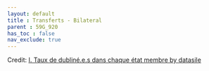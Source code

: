 ```yaml
---
layout: default
title : Transferts - Bilateral
parent : 59G_920
has_toc : false
nav_exclude: true
--- 
```


<div id="observablehq-content-9543ed8e"></div>
<div id="observablehq-text1-9543ed8e"></div>
<div id="observablehq-titleB-9543ed8e"></div>
<div id="observablehq-titlegraph1-9543ed8e"></div>
<div id="observablehq-viewof-origine-9543ed8e"></div>
<div id="observablehq-viewof-destination-9543ed8e"></div>
<div id="observablehq-viewof-legalprov-9543ed8e"></div>
<div id="observablehq-graph1-9543ed8e"></div>
<div id="observablehq-text2-9543ed8e"></div>
<div id="observablehq-text3-9543ed8e"></div>
<p>Credit: <a href="https://observablehq.com/d/b9f23c634461c767">I. Taux de dubliné.e.s dans chaque état membre by datasile</a></p>

<link rel="stylesheet" href="https://cdn.jsdelivr.net/npm/@observablehq/inspector@5/dist/inspector.css">
<script type="module">
import {Runtime, Inspector} from "https://cdn.jsdelivr.net/npm/@observablehq/runtime@5/dist/runtime.js";
import define from "https://api.observablehq.com/d/b9f23c634461c767.js?v=4";
new Runtime().module(define, name => {
  if (name === "content") return new Inspector(document.querySelector("#observablehq-content-9543ed8e"));
  if (name === "text1") return new Inspector(document.querySelector("#observablehq-text1-9543ed8e"));
  if (name === "titleB") return new Inspector(document.querySelector("#observablehq-titleB-9543ed8e"));
  if (name === "titlegraph1") return new Inspector(document.querySelector("#observablehq-titlegraph1-9543ed8e"));
  if (name === "viewof origine") return new Inspector(document.querySelector("#observablehq-viewof-origine-9543ed8e"));
  if (name === "viewof destination") return new Inspector(document.querySelector("#observablehq-viewof-destination-9543ed8e"));
  if (name === "viewof legalprov") return new Inspector(document.querySelector("#observablehq-viewof-legalprov-9543ed8e"));
  if (name === "graph1") return new Inspector(document.querySelector("#observablehq-graph1-9543ed8e"));
  if (name === "text2") return new Inspector(document.querySelector("#observablehq-text2-9543ed8e"));
  if (name === "text3") return new Inspector(document.querySelector("#observablehq-text3-9543ed8e"));
  return ["P","T","tx","txI","txO","maxY","yMax"].includes(name);
});
</script>

